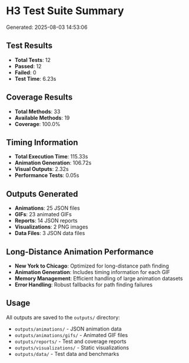 # H3 Test Suite Summary

Generated: 2025-08-03 14:53:06

## Test Results
- **Total Tests**: 12
- **Passed**: 12
- **Failed**: 0
- **Test Time**: 6.23s

## Coverage Results
- **Total Methods**: 33
- **Available Methods**: 19
- **Coverage**: 100.0%

## Timing Information
- **Total Execution Time**: 115.33s
- **Animation Generation**: 106.72s
- **Visual Outputs**: 2.32s
- **Performance Tests**: 0.05s

## Outputs Generated
- **Animations**: 25 JSON files
- **GIFs**: 23 animated GIFs
- **Reports**: 14 JSON reports
- **Visualizations**: 2 PNG images
- **Data Files**: 3 JSON data files

## Long-Distance Animation Performance
- **New York to Chicago**: Optimized for long-distance path finding
- **Animation Generation**: Includes timing information for each GIF
- **Memory Management**: Efficient handling of large animation datasets
- **Error Handling**: Robust fallbacks for path finding failures

## Usage
All outputs are saved to the `outputs/` directory:
- `outputs/animations/` - JSON animation data
- `outputs/animations/gifs/` - Animated GIF files
- `outputs/reports/` - Test and coverage reports
- `outputs/visualizations/` - Static visualizations
- `outputs/data/` - Test data and benchmarks
